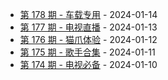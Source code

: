 * [第 178 期 - 车载专用](https://day.tsq360.cf/posts/178-车载专用) - 2024-01-14
* [第 177 期 - 电视直播](https://day.tsq360.cf/posts/177-电视直播) - 2024-01-13
* [第 176 期 - 猫爪体验](https://day.tsq360.cf/posts/176-猫爪体验) - 2024-01-12
* [第 175 期 - 歌手合集](https://day.tsq360.cf/posts/175-歌手合集) - 2024-01-11
* [第 174 期 - 电视必备](https://day.tsq360.cf/posts/174-电视必备) - 2024-01-10
